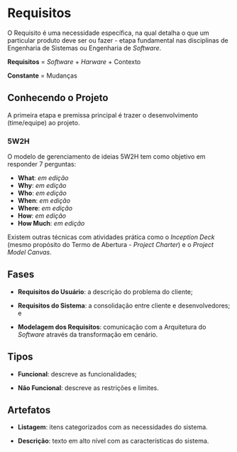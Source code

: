 # Requisitos

O Requisito é uma necessidade específica, na qual detalha o que um particular produto deve ser ou fazer - etapa fundamental nas disciplinas de Engenharia de Sistemas ou Engenharia de _Software_.

**Requisitos** = _Software_ + _Harware_ + Contexto

**Constante** = Mudanças

## Conhecendo o Projeto

A primeira etapa e premissa principal é trazer o desenvolvimento \(time\/equipe\) ao projeto.

### 5W2H

O modelo de gerenciamento de ideias 5W2H tem como objetivo em responder 7 perguntas:

* **What**: _em edição_
* **Why**: _em edição_
* **Who**: _em edição_
* **When**: _em edição_
* **Where**: _em edição_
* **How**: _em edição_
* **How Much**: _em edição_

Existem outras técnicas com atividades prática como o _Inception Deck_ \(mesmo propósito do Termo de Abertura - _Project Charter_\) e o _Project Model Canvas_.

## Fases

* **Requisitos do Usuário**: a descrição do problema do cliente;

* **Requisitos do Sistema**: a consolidação entre cliente e desenvolvedores; e

* **Modelagem dos Requisitos**: comunicação com a Arquitetura do _Software_ através da transformação em cenário.


## Tipos

* **Funcional**: descreve as funcionalidades;

* **Não Funcional**: descreve as restrições e limites.


## Artefatos

* **Listagem**: itens categorizados com as necessidades do sistema.

* **Descrição**: texto em alto nível com as características do sistema.



